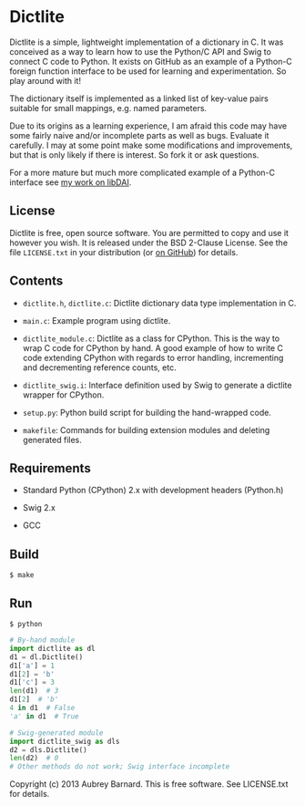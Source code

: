 Dictlite
========


Dictlite is a simple, lightweight implementation of a dictionary in C.
It was conceived as a way to learn how to use the Python/C API and Swig
to connect C code to Python.  It exists on GitHub as an example of a
Python-C foreign function interface to be used for learning and
experimentation.  So play around with it!

The dictionary itself is implemented as a linked list of key-value pairs
suitable for small mappings, e.g. named parameters.

Due to its origins as a learning experience, I am afraid this code may
have some fairly naive and/or incomplete parts as well as bugs.
Evaluate it carefully.  I may at some point make some modifications and
improvements, but that is only likely if there is interest.  So fork it
or ask questions.

For a more mature but much more complicated example of a Python-C
interface see [my work on
libDAI](https://github.com/afbarnard/libdai/tree/pythonswig/swig).


License
-------

Dictlite is free, open source software.  You are permitted to copy and
use it however you wish.  It is released under the BSD 2-Clause License.
See the file `LICENSE.txt` in your distribution (or [on
GitHub](https://github.com/afbarnard/dictlite/blob/master/LICENSE.txt))
for details.


Contents
--------

* `dictlite.h`, `dictlite.c`: Dictlite dictionary data type
  implementation in C.

* `main.c`: Example program using dictlite.

* `dictlite_module.c`: Dictlite as a class for CPython.  This is the way
  to wrap C code for CPython by hand.  A good example of how to write C
  code extending CPython with regards to error handling, incrementing
  and decrementing reference counts, etc.

* `dictlite_swig.i`: Interface definition used by Swig to generate a
  dictlite wrapper for CPython.

* `setup.py`: Python build script for building the hand-wrapped code.

* `makefile`: Commands for building extension modules and deleting
  generated files.


Requirements
------------

* Standard Python (CPython) 2.x with development headers (Python.h)

* Swig 2.x

* GCC


Build
-----

```shell
$ make
```


Run
---

```shell
$ python
```

```python
# By-hand module
import dictlite as dl
d1 = dl.Dictlite()
d1['a'] = 1
d1[2] = 'b'
d1['c'] = 3
len(d1)  # 3
d1[2]  # 'b'
4 in d1  # False
'a' in d1  # True

# Swig-generated module
import dictlite_swig as dls
d2 = dls.Dictlite()
len(d2)  # 0
# Other methods do not work; Swig interface incomplete
```


Copyright (c) 2013 Aubrey Barnard.  This is free software.  See
LICENSE.txt for details.

